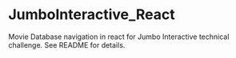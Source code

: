 # JumboInteractive_React
Movie Database navigation in react for Jumbo Interactive technical challenge. See README for details.
